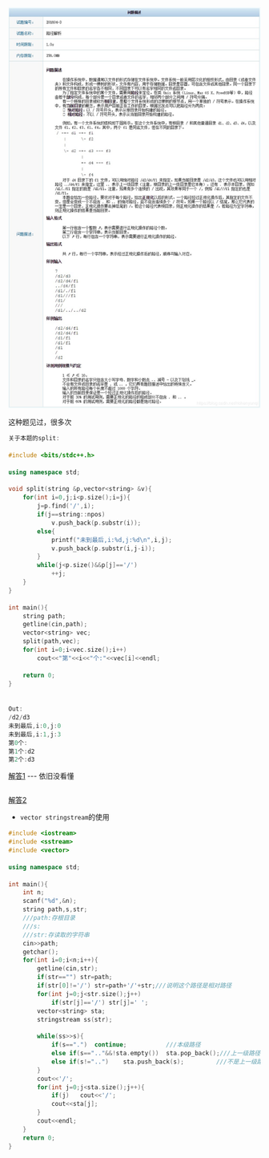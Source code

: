 ![](https://github.com/BinGYiZhanG/aoapc-book/blob/master/CCF/Images/20190221225548997.png)

这种题见过，很多次

```cpp
关于本题的split:

#include <bits/stdc++.h>

using namespace std;

void split(string &p,vector<string> &v){
    for(int i=0,j;i<p.size();i=j){
        j=p.find('/',i);
        if(j==string::npos)
            v.push_back(p.substr(i));
        else{
            printf("未到最后,i:%d,j:%d\n",i,j);
            v.push_back(p.substr(i,j-i));
        }
        while(j<p.size()&&p[j]=='/')
            ++j;
    }
}

int main(){
    string path;
    getline(cin,path);
    vector<string> vec;
    split(path,vec);
    for(int i=0;i<vec.size();i++)
        cout<<"第"<<i<<"个:"<<vec[i]<<endl;

    return 0;
}


Out:
/d2/d3
未到最后,i:0,j:0
未到最后,i:1,j:3
第0个:
第1个:d2
第2个:d3


```


[解答1](https://blog.csdn.net/richenyunqi/article/details/87870321) --- 依旧没看懂
```

```

[解答2](https://blog.csdn.net/wjh2622075127/article/details/81534470)

* ```vector stringstream```的使用


```cpp
#include <iostream>
#include <sstream>
#include <vector>

using namespace std;

int main(){
    int n;
    scanf("%d",&n);
    string path,s,str;
    ///path:存根目录
    ///s:
    ///str:存读取的字符串
    cin>>path;
    getchar();
    for(int i=0;i<n;i++){
        getline(cin,str);
        if(str=="") str=path;
        if(str[0]!='/') str=path+'/'+str;///说明这个路径是相对路径
        for(int j=0;j<str.size();j++)
            if(str[j]=='/') str[j]=' ';
        vector<string> sta;
        stringstream ss(str);

        while(ss>>s){
            if(s==".")  continue;           ///本级路径
            else if(s==".."&&!sta.empty())  sta.pop_back();///上一级路径
            else if(s!="..")    sta.push_back(s);         ///不是上一级路径也不是本级路径，则推入该路径
        }
        cout<<'/';
        for(int j=0;j<sta.size();j++){
            if(j)   cout<<'/';
            cout<<sta[j];
        }
        cout<<endl;
    }
    return 0;
}

```






